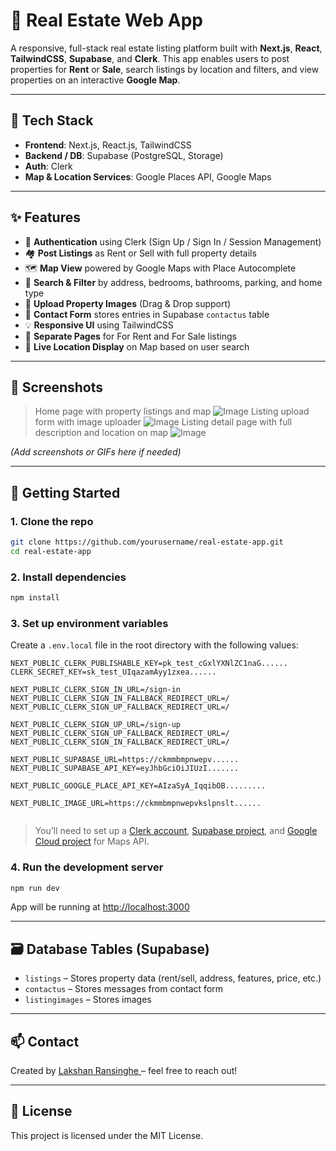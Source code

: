 # 🏡 Real Estate Web App

A responsive, full-stack real estate listing platform built with **Next.js**, **React**, **TailwindCSS**, **Supabase**, and **Clerk**. This app enables users to post properties for **Rent** or **Sale**, search listings by location and filters, and view properties on an interactive **Google Map**.

---

## 🔧 Tech Stack

- **Frontend**: Next.js, React.js, TailwindCSS
- **Backend / DB**: Supabase (PostgreSQL, Storage)
- **Auth**: Clerk
- **Map & Location Services**: Google Places API, Google Maps

---

## ✨ Features

- 🔐 **Authentication** using Clerk (Sign Up / Sign In / Session Management)
- 🏘️ **Post Listings** as Rent or Sell with full property details
- 🗺️ **Map View** powered by Google Maps with Place Autocomplete
- 🔎 **Search & Filter** by address, bedrooms, bathrooms, parking, and home type
- 📸 **Upload Property Images** (Drag & Drop support)
- 📄 **Contact Form** stores entries in Supabase `contactus` table
- 💡 **Responsive UI** using TailwindCSS
- 🧭 **Separate Pages** for For Rent and For Sale listings
- 📍 **Live Location Display** on Map based on user search

---

## 📸 Screenshots

> Home page with property listings and map  ![Image](https://github.com/user-attachments/assets/64e0af60-d883-4bf5-8a59-1259723dd033)
> Listing upload form with image uploader   ![Image](https://github.com/user-attachments/assets/cfd1276d-c372-438a-9a5d-79de62abe0ec)
> Listing detail page with full description and location on map ![Image](https://github.com/user-attachments/assets/2998faae-99ad-4c33-9c79-9804d5b38186)

_(Add screenshots or GIFs here if needed)_

---

## 🚀 Getting Started

### 1. Clone the repo

```bash
git clone https://github.com/yourusername/real-estate-app.git
cd real-estate-app


````

### 2. Install dependencies

```bash
npm install
```

### 3. Set up environment variables

Create a `.env.local` file in the root directory with the following values:

```env
NEXT_PUBLIC_CLERK_PUBLISHABLE_KEY=pk_test_cGxlYXNlZC1naG......
CLERK_SECRET_KEY=sk_test_UIqazamAyy1zxea......

NEXT_PUBLIC_CLERK_SIGN_IN_URL=/sign-in
NEXT_PUBLIC_CLERK_SIGN_IN_FALLBACK_REDIRECT_URL=/
NEXT_PUBLIC_CLERK_SIGN_UP_FALLBACK_REDIRECT_URL=/

NEXT_PUBLIC_CLERK_SIGN_UP_URL=/sign-up
NEXT_PUBLIC_CLERK_SIGN_UP_FALLBACK_REDIRECT_URL=/
NEXT_PUBLIC_CLERK_SIGN_IN_FALLBACK_REDIRECT_URL=/

NEXT_PUBLIC_SUPABASE_URL=https://ckmmbmpnwepv......
NEXT_PUBLIC_SUPABASE_API_KEY=eyJhbGciOiJIUzI.......

NEXT_PUBLIC_GOOGLE_PLACE_API_KEY=AIzaSyA_IqqibOB.........

NEXT_PUBLIC_IMAGE_URL=https://ckmmbmpnwepvkslpnslt......


```

> You’ll need to set up a [Clerk account](https://clerk.dev/), [Supabase project](https://supabase.com/), and [Google Cloud project](https://console.cloud.google.com/) for Maps API.

### 4. Run the development server

```bash
npm run dev
```

App will be running at [http://localhost:3000](http://localhost:3000)

---

## 🗃️ Database Tables (Supabase)

* `listings` – Stores property data (rent/sell, address, features, price, etc.)
* `contactus` – Stores messages from contact form
* `listingimages` – Stores images

---

## 📫 Contact

Created by [Lakshan Ransinghe ](https://github.com/LakshanMadushnka) – feel free to reach out!

---

## 📄 License

This project is licensed under the MIT License.


